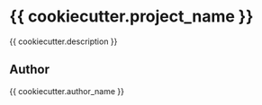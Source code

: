 # {{ cookiecutter.project_name }}

{{ cookiecutter.description }}

## Author

{{ cookiecutter.author_name }}

